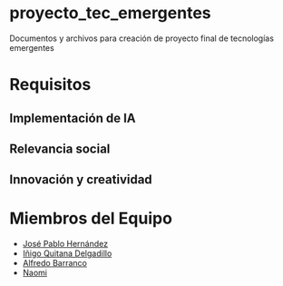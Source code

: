 # proyecto_tec_emergentes
Documentos y archivos para creación de proyecto final de tecnologías emergentes

# Requisitos
## Implementación de IA

## Relevancia social

## Innovación y creatividad

# Miembros del Equipo
* [José Pablo Hernández](https://github.com/JPHAJP)
* [Iñigo Quitana Delgadillo](https://github.com/Inigo1405)
* [Alfredo Barranco](https://github.com/AlfredoB14)
* [Naomi ](https://github.com/NaomiDH03)
